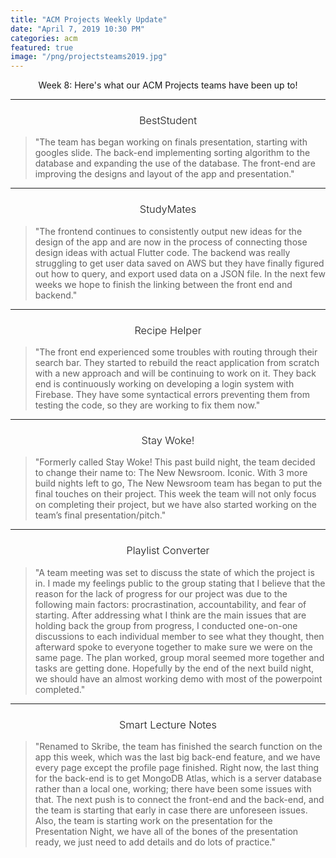 ```yaml
---
title: "ACM Projects Weekly Update"
date: "April 7, 2019 10:30 PM"
categories: acm
featured: true
image: "/png/projectsteams2019.jpg"
---
```


<span style="text-align: center; display: block;">Week 8: Here's what our ACM Projects teams have been up to!</span>

<!--more-->

-----

<h3 style="text-align: center; font-weight: 300;">BestStudent</h3>

<blockquote>
"The team has began working on finals presentation, starting with googles slide. The back-end implementing sorting algorithm to the database and expanding the use of the database. The front-end are improving the designs and layout of the app and presentation."
</blockquote>

-----

<h3 style="text-align: center; font-weight: 300;">StudyMates</h3>

<blockquote>
"The frontend continues to consistently output new ideas for the design of the app and are now in the process of connecting those design ideas with actual Flutter code. The backend was really struggling to get user data saved on AWS but they have finally figured out how to query, and export used data on a JSON file. In the next few weeks we hope to finish the linking between the front end and backend."
</blockquote>

-----

<h3 style="text-align: center; font-weight: 300;">Recipe Helper</h3>

<blockquote>
"The front end experienced some troubles with routing through their search bar. They started to rebuild the react application from scratch with a new approach and will be continuing to work on it. They back end is continuously working on developing a login system with Firebase. They have some syntactical errors preventing them from testing the code, so they are working to fix them now."
</blockquote>

-----

<h3 style="text-align: center; font-weight: 300;">Stay Woke!</h3>

<blockquote>
"Formerly called Stay Woke! This past build night, the team decided to change their name to: The New Newsroom. Iconic. With 3 more build nights left to go, The New Newsroom team has began to put the final touches on their project. This week the team will not only focus on completing their project, but we have also started working on the team’s final presentation/pitch."
</blockquote>

-----

<h3 style="text-align: center; font-weight: 300;">Playlist Converter</h3>

<blockquote>
"A team meeting was set to discuss the state of which the project is in. I made my feelings public to the group stating that I believe that the reason for the lack of progress for our project was due to the following main factors: procrastination, accountability, and fear of starting. After addressing what I think are the main issues that are holding back the group from progress, I conducted one-on-one discussions to each individual member to see what they thought, then afterward spoke to everyone together to make sure we were on the same page. The plan worked, group moral seemed more together and tasks are getting done. Hopefully by the end of the next build night, we should have an almost working demo with most of the powerpoint completed."
</blockquote>

-----

<h3 style="text-align: center; font-weight: 300;">Smart Lecture Notes</h3>

<blockquote>
"Renamed to Skribe, the team has finished the search function on the app this week, which was the last big back-end feature, and we have every page except the profile page finished.  Right now, the last thing for the back-end is to get MongoDB Atlas, which is a server database rather than a local one, working; there have been some issues with that.  The next push is to connect the front-end and the back-end, and the team is starting that early in case there are unforeseen issues.  Also, the team is starting work on the presentation for the Presentation Night, we have all of the bones of the presentation ready, we just need to add details and do lots of practice."
</blockquote>
